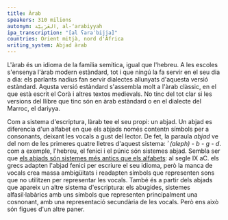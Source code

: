 ```yaml
---
title: Àrab
speakers: 310 milions
autonym: العَرَبِيَّة‎, al-ʻarabiyyah
ipa_transcription: "[al ʕaraˈbijja]"
countries: Orient mitjà, nord d'Àfrica
writing_system: Abjad àrab
---
```


L'àrab és un idioma de la família semítica, igual que l'hebreu. A les escoles s'ensenya l'àrab modern estàndard, tot i que ningú la fa servir en el seu dia a dia: els parlants nadius fan servir dialectes allunyats d'aquesta versió estàndard. Aqusta versió estàndard s'assembla molt a l'àrab clàssic, en el que està escrit el Corà i altres textos medievals. No tinc del tot clar si les versions del llibre que tinc són en àrab estàndard o en el dialecte del Marroc, el dariyya.

Com a sistema d'escriptura, làrab tee el seu propi: un abjad. Un abjad es diferencia d'un alfabet en que els abjads només contentn símbols per a consonants, deixant les vocals a gust del lector. De fet, la paraula *abjad* ve del nom de les primeres quatre lletres d'aquest sistema: *ʾ (aleph) - b - g - d*. com a exemple, l'hebreu, el fenici i el púnic són sistemes abjad. Sembla ser que [els abjads són sistemes més antics que els alfabets][addition-of-vowels]: al segle IX aC. els grecs adapten l'abjad fenici per escriure el seu idioma, però la manca de vocals crea massa ambigüitats i readapten símbols que representen sons que no utilitzen per representar les vocals. També és a partir dels abjads que apareix un altre sistema d'escriptura: els abugides, sistemes alfasil·labàrics amb uns símbols que representen principalment una cosnonant, amb una representació secundària de les vocals. Però ens això són figues d'un altre paner.

[addition-of-vowels]: https://en.wikipedia.org/wiki/Abjad#Addition_of_vowels
